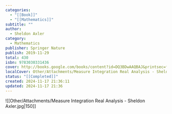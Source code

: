 ```yaml
---
categories:
  - "[[Book]]"
  - "[[Mathematics]]"
subtitle: ""
author:
  - Sheldon Axler
category:
  - Mathematics
publisher: Springer Nature
publish: 2019-11-29
total: 430
isbn: 9783030331436
cover: http://books.google.com/books/content?id=DQ3BDwAAQBAJ&printsec=frontcover&img=1&zoom=1&edge=curl&source=gbs_api
localCover: Other/Attachments/Measure Integration Real Analysis - Sheldon Axler.jpg
status: "[[Completed]]"
created: 2024-11-17 21:36:11
updated: 2024-11-17 21:36
---
```


![[Other/Attachments/Measure Integration Real Analysis - Sheldon Axler.jpg|150]]
